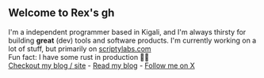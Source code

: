 ## Welcome to Rex's gh 
I'm a  independent programmer based in Kigali, and I'm always thirsty for building <b>great</b> (dev) tools and software products.
I'm currently working on a lot of stuff, but primarily on [scriptylabs.com](https://scriptylabs.com)
<br>
Fun fact: I have some rust in production 💪🏻
<br>
[Checkout my blog / site](https://regisrex.me) -  [Read my blog](https://regisrex.me/blog) - [Follow me on X](https://regisrex.me/twitter)
